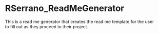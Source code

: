 # RSerrano_ReadMeGenerator
This is a read me generator that creates the read me template for the user to fill out as they proceed to their project.
